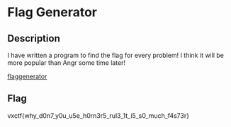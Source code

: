 Flag Generator
===

## Description

I have written a program to find the flag for every problem!
I think it will be more popular than Angr some time later!

[flaggenerator](challenge/flaggenerator)

## Flag

vxctf{why_d0n7_y0u_u5e_h0rn3r5_rul3_1t_i5_s0_much_f4s73r}